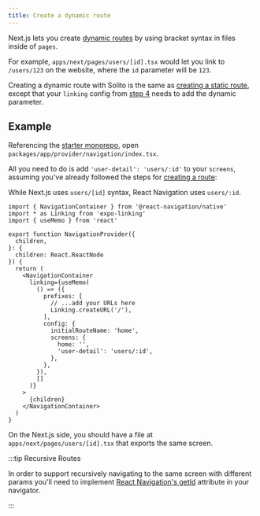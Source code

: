```yaml
---
title: Create a dynamic route
---
```


Next.js lets you create [dynamic routes](https://nextjs.org/docs/routing/dynamic-routes) by using bracket syntax in files inside of `pages`.

For example, `apps/next/pages/users/[id].tsx` would let you link to `/users/123` on the website, where the `id` parameter will be `123`.

Creating a dynamic route with Solito is the same as [creating a static route](/guides/new-route), except that your `linking` config from [step 4](/guides/new-route#4-configure-native-linking) needs to add the dynamic parameter.

## Example

Referencing the [starter monorepo](/starter), open `packages/app/provider/navigation/index.tsx`.

All you need to do is add `'user-detail': 'users/:id'` to your `screens`, assuming you've already followed the steps for [creating a route](/guides/new-route):

While Next.js uses `users/[id]` syntax, React Navigation uses `users/:id`.

```tsx {21}
import { NavigationContainer } from '@react-navigation/native'
import * as Linking from 'expo-linking'
import { useMemo } from 'react'

export function NavigationProvider({
  children,
}: {
  children: React.ReactNode
}) {
  return (
    <NavigationContainer
      linking={useMemo(
        () => ({
          prefixes: [
            // ...add your URLs here
            Linking.createURL('/'),
          ],
          config: {
            initialRouteName: 'home',
            screens: {
              home: '',
              'user-detail': 'users/:id',
            },
          },
        }),
        []
      )}
    >
      {children}
    </NavigationContainer>
  )
}
```

On the Next.js side, you should have a file at `apps/next/pages/users/[id].tsx` that exports the same screen.

:::tip Recursive Routes

In order to support recursively navigating to the same screen with different params you'll need to implement [React Navigation's getId](https://reactnavigation.org/docs/screen/#getid) attribute in your navigator.

:::

